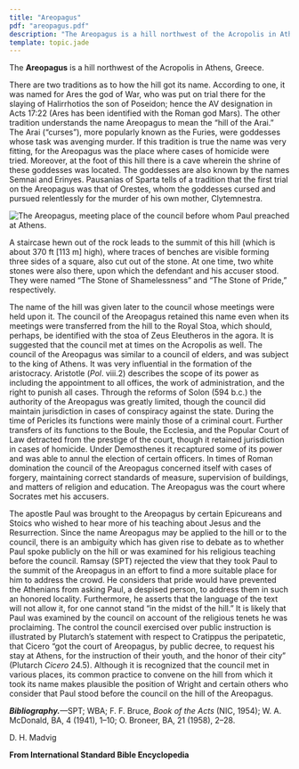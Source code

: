 ```yaml
---
title: "Areopagus"
pdf: "areopagus.pdf"
description: "The Areopagus is a hill northwest of the Acropolis in Athens, Greece, where the apostle Paul preached to the intellectuals."
template: topic.jade
---
```


The **Areopagus** is a hill northwest of the Acropolis in Athens,
Greece.

There are two traditions as to how the hill got its name. According to
one, it was named for Ares the god of War, who was put on trial there
for the slaying of Halirrhotios the son of Poseidon; hence the AV
designation in Acts 17:22 (Ares has been identified with the Roman god
Mars). The other tradition understands the name Areopagus to mean the
“hill of the Arai.” The Arai (“curses”), more popularly known as the
Furies, were goddesses whose task was avenging murder. If this tradition
is true the name was very fitting, for the Areopagus was the place where
cases of homicide were tried. Moreover, at the foot of this hill there
is a cave wherein the shrine of these goddesses was located. The
goddesses are also known by the names Semnai and Erinyes. Pausanias of
Sparta tells of a tradition that the first trial on the Areopagus was
that of Orestes, whom the goddesses cursed and pursued relentlessly for
the murder of his own mother, Clytemnestra.

![The Areopagus, meeting place of the council before whom Paul preached at
Athens.](img/areopagus.jpg)

A staircase hewn out of the rock leads to the summit of this hill (which
is about 370 ft [113 m] high), where traces of benches are visible
forming three sides of a square, also cut out of the stone. At one time,
two white stones were also there, upon which the defendant and his
accuser stood. They were named “The Stone of Shamelessness” and “The
Stone of Pride,” respectively.

The name of the hill was given later to the council whose meetings were
held upon it. The council of the Areopagus retained this name even when
its meetings were transferred from the hill to the Royal Stoa, which
should, perhaps, be identified with the stoa of Zeus Eleutheros in the
agora. It is suggested that the council met at times on the Acropolis as
well. The council of the Areopagus was similar to a council of elders,
and was subject to the king of Athens. It was very influential in the
formation of the aristocracy. Aristotle (*Pol*. viii.2) describes the
scope of its power as including the appointment to all offices, the work
of administration, and the right to punish all cases. Through the
reforms of Solon (594 b.c.) the authority of the Areopagus was greatly
limited, though the council did maintain jurisdiction in cases of
conspiracy against the state. During the time of Pericles its functions
were mainly those of a criminal court. Further transfers of its
functions to the Boule, the Ecclesia, and the Popular Court of Law
detracted from the prestige of the court, though it retained
jurisdiction in cases of homicide. Under Demosthenes it recaptured some
of its power and was able to annul the election of certain officers. In
times of Roman domination the council of the Areopagus concerned itself
with cases of forgery, maintaining correct standards of measure,
supervision of buildings, and matters of religion and education. The
Areopagus was the court where Socrates met his accusers.

The apostle Paul was brought to the Areopagus by certain Epicureans and
Stoics who wished to hear more of his teaching about Jesus and the
Resurrection. Since the name Areopagus may be applied to the hill or to
the council, there is an ambiguity which has given rise to debate as to
whether Paul spoke publicly on the hill or was examined for his
religious teaching before the council. Ramsay (SPT) rejected the view
that they took Paul to the summit of the Areopagus in an effort to find
a more suitable place for him to address the crowd. He considers that
pride would have prevented the Athenians from asking Paul, a despised
person, to address them in such an honored locality. Furthermore, he
asserts that the language of the text will not allow it, for one cannot
stand “in the midst of the hill.” It is likely that Paul was examined by
the council on account of the religious tenets he was proclaiming. The
control the council exercised over public instruction is illustrated by
Plutarch’s statement with respect to Cratippus the peripatetic, that
Cicero “got the court of Areopagus, by public decree, to request his
stay at Athens, for the instruction of their youth, and the honor of
their city” (Plutarch *Cicero* 24.5). Although it is recognized that the
council met in various places, its common practice to convene on the
hill from which it took its name makes plausible the position of Wright
and certain others who consider that Paul stood before the council on
the hill of the Areopagus.

***Bibliography.***—SPT; WBA; F. F. Bruce, *Book of the Acts* (NIC,
1954); W. A. McDonald, BA, 4 (1941), 1–10; O. Broneer, BA, 21 (1958),
2–28.

D. H. Madvig

**From International Standard Bible Encyclopedia**

